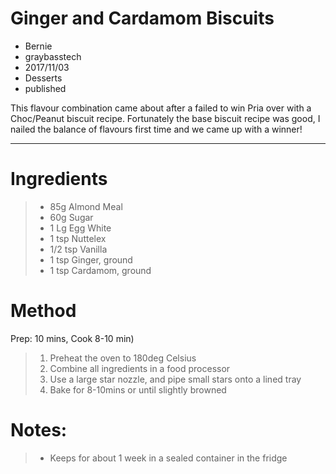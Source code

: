 # Ginger and Cardamom Biscuits
- Bernie
- graybasstech
- 2017/11/03
- Desserts
- published

This flavour combination came about after a failed to win Pria over with a Choc/Peanut biscuit recipe. 
Fortunately the base biscuit recipe was good, I nailed the balance of flavours first time and we came up with a winner!

---

Ingredients
===========
> * 85g Almond Meal
> * 60g Sugar
> * 1 Lg Egg White
> * 1 tsp Nuttelex
> * 1/2 tsp Vanilla
> * 1 tsp Ginger, ground
> * 1 tsp Cardamom, ground

Method
======
Prep: 10 mins, Cook 8-10 min)

> 1. Preheat the oven to 180deg Celsius
> 2. Combine all ingredients in a food processor
> 3. Use a large star nozzle, and pipe small stars onto a lined tray
> 4. Bake for 8-10mins or until slightly browned

Notes:
======
> * Keeps for about 1 week in a sealed container in the fridge
